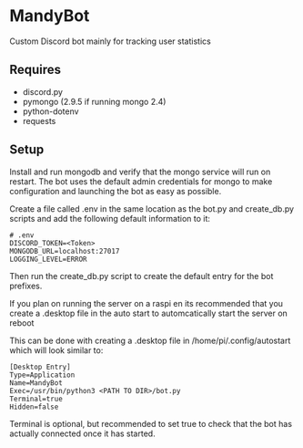 # MandyBot
Custom Discord bot mainly for tracking user statistics

## Requires 
- discord.py
- pymongo (2.9.5 if running mongo 2.4)
- python-dotenv 
- requests

## Setup
Install and run mongodb and verify that the mongo service will run on restart. The bot uses the default admin credentials for mongo to make configuration and launching the bot as easy as possible.

Create a file called .env in the same location as the bot.py and create_db.py scripts and add the following default information to it:

```
# .env
DISCORD_TOKEN=<Token>
MONGODB_URL=localhost:27017
LOGGING_LEVEL=ERROR
```
Then run the create_db.py script to create the default entry for the bot prefixes.

 
If you plan on running the server on a raspi en its recommended that you create a .desktop file in the auto start to automcatically start the server on reboot

This can be done with creating a .desktop file in /home/pi/.config/autostart which will look similar to:

```
[Desktop Entry]
Type=Application
Name=MandyBot
Exec=/usr/bin/python3 <PATH TO DIR>/bot.py
Terminal=true
Hidden=false
```
Terminal is optional, but recommended to set true to check that the bot has actually connected once it has started.
